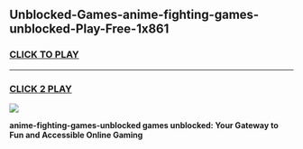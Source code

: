 
## Unblocked-Games-anime-fighting-games-unblocked-Play-Free-1x861
<h3>
<a href="https://premium76.site?title=anime-fighting-games-unblocked&ref=23A">CLICK TO PLAY</a></h3>
<hr>

<h3>
<a href="https://premium76.site?title=anime-fighting-games-unblocked&ref=23A">CLICK 2 PLAY</a>
  
</h3>

<a href="https://premium76.site?title=anime-fighting-games-unblocked&ref=23A"><img src="https://clearcache.store/games.png"></a>


**anime-fighting-games-unblocked games unblocked: Your Gateway to Fun and Accessible Online Gaming**
